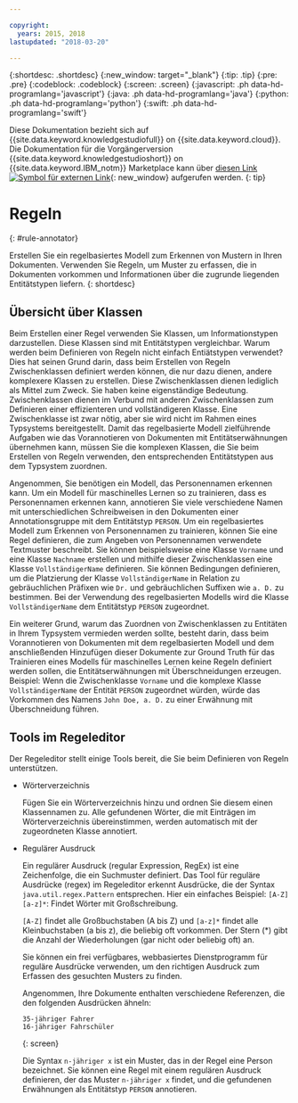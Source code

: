 ```yaml
---

copyright:
  years: 2015, 2018
lastupdated: "2018-03-20"

---
```


{:shortdesc: .shortdesc}
{:new_window: target="_blank"}
{:tip: .tip}
{:pre: .pre}
{:codeblock: .codeblock}
{:screen: .screen}
{:javascript: .ph data-hd-programlang='javascript'}
{:java: .ph data-hd-programlang='java'}
{:python: .ph data-hd-programlang='python'}
{:swift: .ph data-hd-programlang='swift'}

Diese Dokumentation bezieht sich auf {{site.data.keyword.knowledgestudiofull}} on {{site.data.keyword.cloud}}. Die Dokumentation für die Vorgängerversion {{site.data.keyword.knowledgestudioshort}} on {{site.data.keyword.IBM_notm}} Marketplace kann über [diesen Link![Symbol für externen Link](../../icons/launch-glyph.svg "Symbol für externen Link")](https://console.bluemix.net/docs/services/knowledge-studio/rule-annotator.html){: new_window} aufgerufen werden.
{: tip}

# Regeln
{: #rule-annotator}

Erstellen Sie ein regelbasiertes Modell zum Erkennen von Mustern in Ihren Dokumenten. Verwenden Sie Regeln, um Muster zu erfassen, die in Dokumenten vorkommen und Informationen über die zugrunde liegenden Entitätstypen liefern.
{: shortdesc}

## Übersicht über Klassen

Beim Erstellen einer Regel verwenden Sie Klassen, um Informationstypen darzustellen. Diese Klassen sind mit Entitätstypen vergleichbar. Warum werden beim Definieren von Regeln nicht einfach Entiätstypen verwendet? Dies hat seinen Grund darin, dass beim Erstellen von Regeln Zwischenklassen definiert werden können, die nur dazu dienen, andere komplexere Klassen zu erstellen. Diese Zwischenklassen dienen lediglich als Mittel zum Zweck. Sie haben keine eigenständige Bedeutung. Zwischenklassen dienen im Verbund mit anderen Zwischenklassen zum Definieren einer effizienteren und vollständigeren Klasse. Eine Zwischenklasse ist zwar nötig, aber sie wird nicht im Rahmen eines Typsystems bereitgestellt. Damit das regelbasierte Modell zielführende Aufgaben wie das Vorannotieren von Dokumenten mit Entitätserwähnungen übernehmen kann, müssen Sie die komplexen Klassen, die Sie beim Erstellen von Regeln verwenden, den entsprechenden Entitätstypen aus dem Typsystem zuordnen.

Angenommen, Sie benötigen ein Modell, das Personennamen erkennen kann. Um ein Modell für maschinelles Lernen so zu trainieren, dass es Personennamen erkennen kann, annotieren Sie viele verschiedene Namen mit unterschiedlichen Schreibweisen in den Dokumenten einer Annotationsgruppe mit dem Entitätstyp `PERSON`. Um ein regelbasiertes Modell zum Erkennen von Personennamen zu trainieren, können Sie eine Regel definieren, die zum Angeben von Personennamen verwendete Textmuster beschreibt. Sie können beispielsweise eine Klasse `Vorname` und eine Klasse `Nachname` erstellen und mithilfe dieser Zwischenklassen eine Klasse `VollständigerName` definieren. Sie können Bedingungen definieren, um die Platzierung der Klasse `VollständigerName` in Relation zu gebräuchlichen Präfixen wie `Dr.` und gebräuchlichen Suffixen wie `a. D.` zu bestimmen. Bei der Verwendung des regelbasierten Modells wird die Klasse `VollständigerName` dem Entitätstyp `PERSON` zugeordnet.

Ein weiterer Grund, warum das Zuordnen von Zwischenklassen zu Entitäten in Ihrem Typsystem vermieden werden sollte, besteht darin, dass beim Vorannotieren von Dokumenten mit dem regelbasierten Modell und dem anschließenden Hinzufügen dieser Dokumente zur Ground Truth für das Trainieren eines Modells für maschinelles Lernen keine Regeln definiert werden sollen, die Entitätserwähnungen mit Überschneidungen erzeugen. Beispiel: Wenn die Zwischenklasse `Vorname` und die komplexe Klasse `VollständigerName` der Entität `PERSON` zugeordnet würden, würde das Vorkommen des Namens `John Doe, a. D.` zu einer Erwähnung mit Überschneidung führen.

## Tools im Regeleditor

Der Regeleditor stellt einige Tools bereit, die Sie beim Definieren von Regeln unterstützen.

- Wörterverzeichnis

    Fügen Sie ein Wörterverzeichnis hinzu und ordnen Sie diesem einen Klassennamen zu. Alle gefundenen Wörter, die mit Einträgen im Wörterverzeichnis übereinstimmen, werden automatisch mit der zugeordneten Klasse annotiert.

- Regulärer Ausdruck

    Ein regulärer Ausdruck (regular Expression, RegEx) ist eine Zeichenfolge, die ein Suchmuster definiert. Das Tool für reguläre Ausdrücke (regex) im Regeleditor erkennt Ausdrücke, die der Syntax `java.util.regex.Pattern` entsprechen. Hier ein einfaches Beispiel:
    `[A-Z][a-z]*`: Findet Wörter mit Großschreibung.

    `[A-Z]` findet alle Großbuchstaben (A bis Z) und `[a-z]*` findet alle Kleinbuchstaben (a bis z), die beliebig oft vorkommen. Der Stern (*) gibt die Anzahl der Wiederholungen (gar nicht oder beliebig oft) an.

    Sie können ein frei verfügbares, webbasiertes Dienstprogramm für reguläre Ausdrücke verwenden, um den richtigen Ausdruck zum Erfassen des gesuchten Musters zu finden.

    Angenommen, Ihre Dokumente enthalten verschiedene Referenzen, die den folgenden Ausdrücken ähneln:

    ```
    35-jähriger Fahrer
    16-jähriger Fahrschüler
    ```
    {: screen}

    Die Syntax `n-jähriger x` ist ein Muster, das in der Regel eine Person bezeichnet. Sie können eine Regel mit einem regulären Ausdruck definieren, der das Muster `n-jähriger x` findet, und die gefundenen Erwähnungen als Entitätstyp `PERSON` annotieren.
